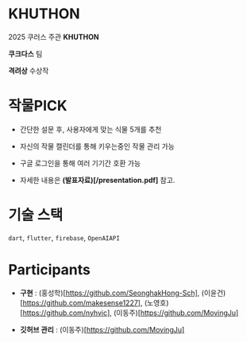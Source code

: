 # KHUTHON

2025 쿠러스 주관 **KHUTHON**

**쿠크다스** 팀

**격려상** 수상작

# 작물PICK

- 간단한 설문 후, 사용자에게 맞는 식물 5개를 추천

- 자신의 작물 캘린더를 통해 키우는중인 작물 관리 가능

- 구글 로그인을 통해 여러 기기간 호환 가능

- 자세한 내용은 **(발표자료)[/presentation.pdf]** 참고.

# 기술 스택

`dart`, `flutter`, `firebase`, `OpenAIAPI`

# Participants

- **구현** : (홍성학)[https://github.com/SeonghakHong-Sch], (이윤건)[https://github.com/makesense1227], (노영호)[https://github.com/nyhvic], (이동주)[https://github.com/MovingJu]

- **깃허브 관리** : (이동주)[https://github.com/MovingJu]